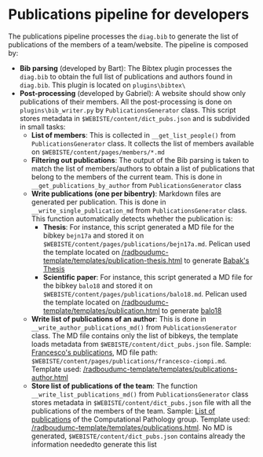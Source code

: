 # Publications pipeline for developers

The publications pipeline processes the `diag.bib` to generate the list of publications of the members of a team/website. The pipeline is composed by:
- **Bib parsing** (developed by Bart): The Bibtex plugin processes the `diag.bib` to obtain the full list of publications and authors found in `diag.bib`. This plugin is located on `plugins\bibtex\`
- **Post-processing** (developed by Gabriel): A website should show only publications of their members. All the post-processing is done on `plugins\bib_writer.py` by `PublicationsGenerator` class. This script stores metadata in `$WEBISTE/content/dict_pubs.json` and is subdivided in small tasks:
  - **List of members**: This is collected in `__get_list_people()` from `PublicationsGenerator` class. It collects the list of members available on `$WEBISTE/content/pages/members/*.md`
  - **Filtering out publications**: The output of the Bib parsing is taken to match the list of members/authors to obtain a list of publications that belong to the members of the current team. This is done in `__get_publications_by_author` from `PublicationsGenerator` class
  - **Write publications (one per bibentry)**: Markdown files are generated per publication. This is done in `__write_single_publication_md` from `PublicationsGenerator` class. This function automatically detects whether the publication is:
    - **Thesis**: For instance, this script generated a MD file for the bibkey `bejn17a` and stored it on `$WEBISTE/content/pages/publications/bejn17a.md`. Pelican used the template located on [/radboudumc-template/templates/publication-thesis.html](https://github.com/DIAGNijmegen/website-content/blob/master/radboudumc-template/templates/publication-thesis.html) to generate [Babak's Thesis](https://www.computationalpathologygroup.eu/publications/bejn17a/)
    - **Scientific paper**: For instance, this script generated a MD file for the bibkey `balo18` and stored it on `$WEBISTE/content/pages/publications/balo18.md`. Pelican used the template located on [/radboudumc-template/templates/publication.html](https://github.com/DIAGNijmegen/website-content/blob/master/radboudumc-template/templates/publication.html) to generate [balo18](https://www.computationalpathologygroup.eu/publications/balo18/)
  - **Write list of publications of an author**: This is done in `__write_author_publications_md()` from `PublicationsGenerator` class. The MD file contains only the list of bibkeys, the template loads metadata from `$WEBISTE/content/dict_pubs.json` file. Sample: [Francesco's publications](https://www.computationalpathologygroup.eu/publications/francesco-ciompi/), MD file path: `$WEBISTE/content/pages/publications/francesco-ciompi.md`. Template used: [/radboudumc-template/templates/publications-author.html](https://github.com/DIAGNijmegen/website-content/blob/master/radboudumc-template/templates/publications-author.html)
  - **Store list of publications of the team**: The function `__write_list_publications_md()` from `PublicationsGenerator` class  stores metadata in `$WEBISTE/content/dict_pubs.json` file with all the publications of the members of the team. Sample: [List of publications](https://www.computationalpathologygroup.eu/publications/)  of the Computational Pathology group. Template used: [/radboudumc-template/templates/publications.html](https://github.com/DIAGNijmegen/website-content/blob/master/radboudumc-template/templates/publications.html). No MD is generated, `$WEBISTE/content/dict_pubs.json` contains already the information neededto generate this list
